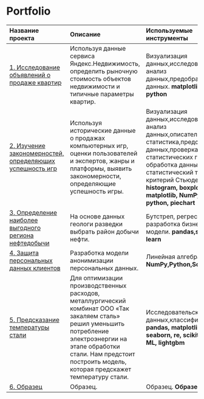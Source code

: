 # Portfolio
| Название проекта | Описание | Используемые инструменты | 
| :---------------------- | :---------------------- | :---------------------- |
| [1. Исследование объявлений о продаже квартир](research_of_apartment_sale_ads) | Используя данные сервиса Яндекс.Недвижимость, определить рыночную стоимость объектов недвижимости и типичные параметры квартир. |Визуализация данных,исследовательский анализ данных,предобработка данных. **matplotlib, pandas, python**|
| [2. Изучение закономерностей, определяющих успешность игр](patterns_of_a_successful_game) | Используя исторические данные о продажах компьютерных игр, оценки пользователей и экспертов, жанры и платформы, выявить закономерности, определяющие успешность игры. |Визуализация данных,исследовательский анализ данных,описательная статистика,предобработка данных,проверка статистических гипотез, обработка данных, статистический тест, критерий Стьюдента. **histogram, boxplot, matplotlib, NumPy, pandas, python, piechart**|
| [3. Определение наиболее выгодного региона нефтедобычи](choosing_the_location_for_the_well) | На основе данных геологи разведки выбрать район добычи нефти. |Бутстреп, регрессия, разработка бизнес-модели. **pandas,scikit-learn**|
| [4. Защита персональных данных клиентов](protection_of_personal_data_of_clients) | Разработка модели анонимизации персональных данных. |Линейная алгебра. **NumPy,Python,Scikit-learn**|
| [5. Предсказание температуры стали](predicting_the_temperature_of_steel) | Для оптимизации производственных расходов, металлургический комбинат ООО «Так закаляем сталь» решил уменьшить потребление электроэнергии на этапе обработки стали. Нам предстоит построить модель, которая предскажет температуру стали.|Исследовательский анализ данных,классификация. **pandas, matplotlib, numpy, seaborn, re, scikit-learn, ML, lightgbm**|
| [6. Образец](choosing_the_location_for_the_well) | Образец. |Образец. **Образец**|
